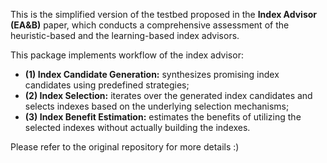This is the simplified version of the testbed proposed in the **Index Advisor (EA&B)** paper, which conducts a comprehensive assessment of the heuristic-based and the learning-based index advisors.

This package implements workflow of the index advisor: 

- **(1) Index Candidate Generation:** synthesizes promising index candidates using predefined strategies;
- **(2) Index Selection:** iterates over the generated index candidates and selects indexes based on the underlying selection mechanisms;
- **(3) Index Benefit Estimation:**  estimates the benefits of utilizing the selected indexes without actually building the indexes.

Please refer to the original repository for more details :)